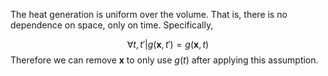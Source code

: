 The heat generation is uniform over the volume.  That is, there is no dependence on space, only on time.  Specifically,

$$\forall t, t' | g(\mathbf{x}, t') = g(\mathbf{x}, t)$$
Therefore we can remove $\mathbf{x}$ to only use $g(t)$ after applying this assumption.

